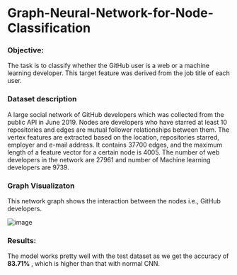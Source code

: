 # Graph-Neural-Network-for-Node-Classification

### Objective:

The task is to classify whether the GitHub user is a web or a machine learning developer. This target feature was derived from the job title of each user.

### Dataset description

A large social network of GitHub developers which was collected from the public API in June 2019. Nodes are developers who have starred at least 10 repositories and edges are mutual follower relationships between them. The vertex features are extracted based on the location, repositories starred, employer and e-mail address. It contains 37700 edges, and the maximum length of a feature vector for a certain node is 4005. The number of web developers in the network are 27961 and number of Machine learning developers are 9739. 

### Graph Visualizaton

This network graph shows the interaction between the nodes i.e., GitHub developers.

![image](https://user-images.githubusercontent.com/60337704/174717142-5fd4e394-8244-4840-a0e7-e0782b03e3f2.png)

### Results:

The model works pretty well with the test dataset as we get the accuracy of <b> 83.71% </b> , which is higher than that with normal CNN.
